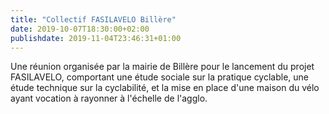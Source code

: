 ```yaml
---
title: "Collectif FASILAVELO Billère"
date: 2019-10-07T18:30:00+02:00
publishdate: 2019-11-04T23:46:31+01:00
---
```


Une réunion organisée par la mairie de Billère pour le lancement du projet
FASILAVELO, comportant une étude sociale sur la pratique cyclable, une
étude technique sur la cyclabilité, et la mise en place d'une maison du
vélo ayant vocation à rayonner à l'échelle de l'agglo.